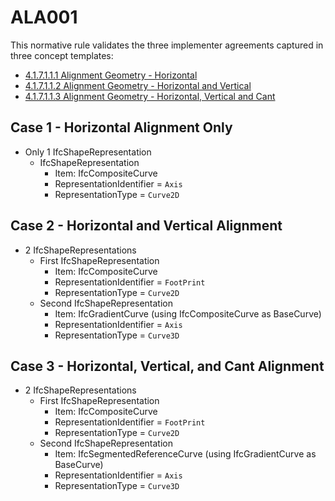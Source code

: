 # ALA001

This normative rule validates the three implementer agreements captured in three concept templates:

- [4.1.7.1.1.1 Alignment Geometry - Horizontal](https://standards.buildingsmart.org/IFC/RELEASE/IFC4_3/HTML/concepts/Product_Shape/Product_Geometric_Representation/Alignment_Geometry/Alignment_Geometry_-_Horizontal/content.html)
- [4.1.7.1.1.2 Alignment Geometry - Horizontal and Vertical](https://standards.buildingsmart.org/IFC/RELEASE/IFC4_3/HTML/concepts/Product_Shape/Product_Geometric_Representation/Alignment_Geometry/Alignment_Geometry_-_Horizontal_and_Vertical/content.html)
- [4.1.7.1.1.3 Alignment Geometry - Horizontal, Vertical and Cant](https://standards.buildingsmart.org/IFC/RELEASE/IFC4_3/HTML/concepts/Product_Shape/Product_Geometric_Representation/Alignment_Geometry/Alignment_Geometry_-_Horizontal,_Vertical_and_Cant/content.html)

## Case 1 - Horizontal Alignment Only

  - Only 1 IfcShapeRepresentation
      - IfcShapeRepresentation
          - Item: IfcCompositeCurve
          - RepresentationIdentifier = `Axis`
          - RepresentationType = `Curve2D`

## Case 2 - Horizontal and Vertical Alignment

  - 2 IfcShapeRepresentations
      - First IfcShapeRepresentation
          - Item: IfcCompositeCurve
          - RepresentationIdentifier = `FootPrint`
          - RepresentationType = `Curve2D`
      - Second IfcShapeRepresentation
          - Item: IfcGradientCurve (using IfcCompositeCurve as BaseCurve)
          - RepresentationIdentifier = `Axis`
          - RepresentationType = `Curve3D`

## Case 3 - Horizontal, Vertical, and Cant Alignment

- 2 IfcShapeRepresentations
    - First IfcShapeRepresentation
        - Item: IfcCompositeCurve
        - RepresentationIdentifier = `FootPrint`
        - RepresentationType = `Curve2D`
    - Second IfcShapeRepresentation
        - Item: IfcSegmentedReferenceCurve (using IfcGradientCurve as BaseCurve)
        - RepresentationIdentifier = `Axis`
        - RepresentationType = `Curve3D`